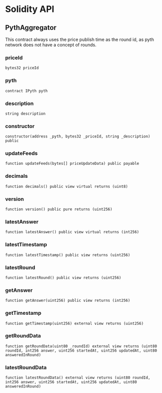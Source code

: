# Solidity API

## PythAggregator

This contract always uses the price publish time as the round id,
as pyth network does not have a concept of rounds.

### priceId

```solidity
bytes32 priceId
```

### pyth

```solidity
contract IPyth pyth
```

### description

```solidity
string description
```

### constructor

```solidity
constructor(address _pyth, bytes32 _priceId, string _description) public
```

### updateFeeds

```solidity
function updateFeeds(bytes[] priceUpdateData) public payable
```

### decimals

```solidity
function decimals() public view virtual returns (uint8)
```

### version

```solidity
function version() public pure returns (uint256)
```

### latestAnswer

```solidity
function latestAnswer() public view virtual returns (int256)
```

### latestTimestamp

```solidity
function latestTimestamp() public view returns (uint256)
```

### latestRound

```solidity
function latestRound() public view returns (uint256)
```

### getAnswer

```solidity
function getAnswer(uint256) public view returns (int256)
```

### getTimestamp

```solidity
function getTimestamp(uint256) external view returns (uint256)
```

### getRoundData

```solidity
function getRoundData(uint80 _roundId) external view returns (uint80 roundId, int256 answer, uint256 startedAt, uint256 updatedAt, uint80 answeredInRound)
```

### latestRoundData

```solidity
function latestRoundData() external view returns (uint80 roundId, int256 answer, uint256 startedAt, uint256 updatedAt, uint80 answeredInRound)
```

